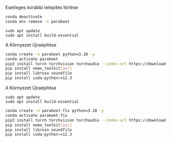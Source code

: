 Esetleges korábbi telepítés törlése

```bash
conda deactivate
conda env remove -n parakeet
```

```
sudo apt update
sudo apt install build-essential
```

A Környezet Újraépítése

```bash
conda create -n parakeet python=3.10 -y
conda activate parakeet
pip3 install torch torchvision torchaudio --index-url https://download.pytorch.org/whl/cu121
pip install nemo_toolkit[asr]
pip install librosa soundfile
pip install cuda-python>=12.3
```

A Környezet Újraépítése
```
sudo apt update
sudo apt install build-essential
```
```bash
conda create -n parakeet-fix python=3.10 -y
conda activate parakeet-fix
pip3 install torch torchvision torchaudio --index-url https://download.pytorch.org/whl/cu121
pip install nemo_toolkit[asr]
pip install librosa soundfile
pip install cuda-python>=12.3
```
